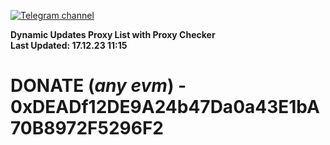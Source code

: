 [![Telegram channel](https://img.shields.io/endpoint?url=https://runkit.io/damiankrawczyk/telegram-badge/branches/master?url=https://t.me/n4z4v0d)](https://t.me/n4z4v0d) 

**Dynamic Updates Proxy List with Proxy Checker**  
**Last Updated: 17.12.23 11:15**

# DONATE (_any evm_) - 0xDEADf12DE9A24b47Da0a43E1bA70B8972F5296F2
